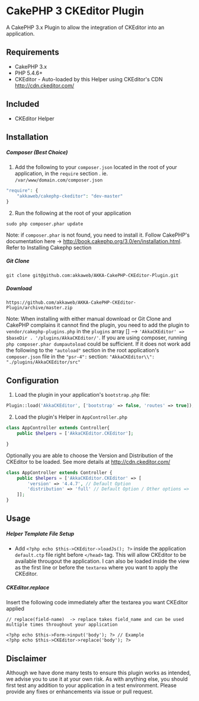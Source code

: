 # CakePHP 3 CKEditor Plugin

A CakePHP 3.x Plugin to allow the integration of CKEditor into an application.

## Requirements #######################################################
- CakePHP 3.x
- PHP 5.4.6+
- CKEditor - Auto-loaded by this Helper using CKEditor's CDN http://cdn.ckeditor.com/

## Included #######################################################
- CKEditor Helper

## Installation #######################################################

##### Composer (Best Choice)

1. Add the following to your `composer.json` located in the root of your application, in the `require` section . ie. `/var/www/domain.com/composer.json`

```php
"require": {
	"akkaweb/cakephp-ckeditor": "dev-master"
}
```

2. Run the following at the root of your application

```
sudo php composer.phar update
```
Note: if `composer.phar` is not found, you need to install it. Follow CakePHP's documentation here -> http://book.cakephp.org/3.0/en/installation.html. Refer to Installing Cakephp section

##### Git Clone
`git clone git@github.com:akkaweb/AKKA-CakePHP-CKEditor-Plugin.git`

##### Download
`https://github.com/akkaweb/AKKA-CakePHP-CKEditor-Plugin/archive/master.zip`

Note: When installing with either manual download or Git Clone and CakePHP complains it cannot find the plugin, you need to add the plugin to `vendor/cakephp-plugins.php` in the `plugins` array [] --> `'AkkaCKEditor' => $baseDir . '/plugins/AkkaCKEditor/'`. If you are using composer, running `php composer.phar dumpautoload` could be sufficient. If it does not work add the following to the `"autoload"` section in the root application's `composer.json` file in the `"psr-4":` section: `"AkkaCKEditor\\": "./plugins/AkkaCKEditor/src"`


## Configuration #######################################################

1. Load the plugin in your application's `bootstrap.php` file:

```php
Plugin::load('AkkaCKEditor', ['bootstrap' => false, 'routes' => true]);
```

2. Load the plugin's Helper in `AppController.php` 

```php
class AppController extends Controller{
    public $helpers = ['AkkaCKEditor.CKEditor'];

}
```

Optionally you are able to choose the Version and Distribution of the CKEditor to be loaded. See more details at http://cdn.ckeditor.com/
```php
class AppController extends Controller {
	public $helpers = ['AkkaCKEditor.CKEditor' => [
		'version' => '4.4.7', // Default Option
		'distribution' => 'full' // Default Option / Other options => 'basic', 'standard', 'standard-all', 'full-all'
	]];
}
```

## Usage #######################################################

##### Helper Template File Setup

- Add `<?php echo $this->CKEditor->loadJs(); ?>` inside the application `default.ctp` file right before `</head>` tag. This will allow CKEditor to be available througout the application. I can also be loaded inside the view as the first line or before the `textarea` where you want to apply the CKEditor. 

##### CKEditor.replace

Insert the following code immediately after the textarea you want CKEditor applied
````
// replace(field-name)  -> replace takes field_name and can be used multiple times throughout your application
	
<?php echo $this->Form->input('body'); ?> // Example
<?php echo $this->CKEditor->replace('body'); ?>
````



## Disclaimer
Although we have done many tests to ensure this plugin works as intended, we advise you to use it at your own risk. As with anything else, you should first test any addition to your application in a test environment. Please provide any fixes or enhancements via issue or pull request.
